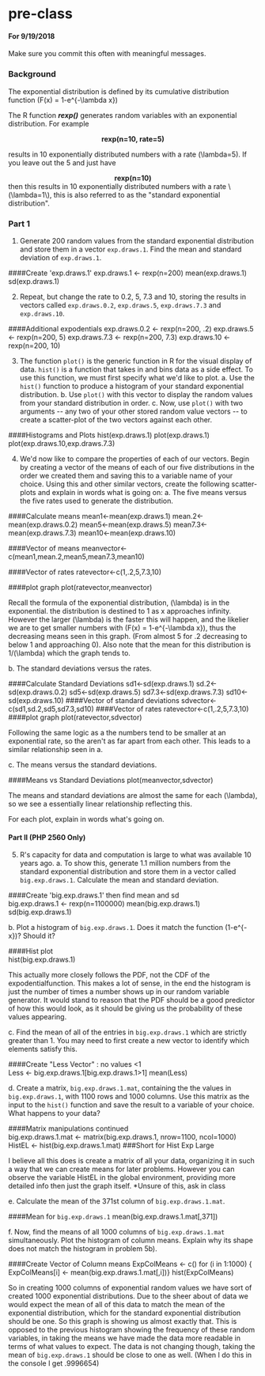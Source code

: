 # pre-class
#### For 9/19/2018


Make sure you commit this often with meaningful messages. 

### Background

The exponential distribution is defined by its cumulative distribution function
\(F(x) = 1-e^{-\lambda x}\)

The R function ***rexp()*** generates random variables with an exponential distribution. For example 
<center><strong>rexp(n=10, rate=5)</strong> </center>

results in 10 exponentially distributed numbers with a rate \(\lambda=5\). If you leave out the 5 and just have
<center><strong>rexp(n=10) </strong></center>
then this results in 10 exponentially distributed numbers with a rate \(\lambda=1\), this is also referred to as the "standard exponential distribution". 

### Part 1


1. Generate 200 random values from the standard exponential distribution and store them in a vector `exp.draws.1`.  Find the mean and standard deviation of `exp.draws.1`.

####Create 'exp.draws.1'
    exp.draws.1 <- rexp(n=200) 
    mean(exp.draws.1) 
    sd(exp.draws.1)
  

2. Repeat, but change the rate to 0.2, 5, 7.3 and 10, storing the results in vectors called  `exp.draws.0.2`,  `exp.draws.5`,  `exp.draws.7.3` and  `exp.draws.10`. 

####Additional expodentials
    exp.draws.0.2 <- rexp(n=200, .2) 
    exp.draws.5 <- rexp(n=200, 5) 
    exp.draws.7.3 <- rexp(n=200, 7.3)
    exp.draws.10 <- rexp(n=200, 10) 


3. The function `plot()` is the generic function in R for the visual display of data. `hist()` is a function that takes in and bins data as a side effect. To use this function, we must first specify what we'd like to plot.
    a. Use the `hist()` function to produce a histogram of your standard exponential distribution. 
    b. Use `plot()` with this vector to display the random values from your standard distribution in order.
    c. Now, use `plot()` with two arguments -- any two of your other stored random value vectors -- to create a scatter-plot of the two vectors against each other.
    
####Histograms and Plots
    hist(exp.draws.1)
    plot(exp.draws.1)
    plot(exp.draws.10,exp.draws.7.3)

4. We'd now like to compare the properties of each of our vectors. Begin by creating a vector of the means of each of our five distributions in the order we created them and saving this to a variable name of your choice. Using this and other similar vectors, create the following scatter-plots and explain in words what is going on:
    a. The five means versus the five rates used to generate the distribution.
    
####Calculate means
    mean1<-mean(exp.draws.1)
    mean.2<-mean(exp.draws.0.2)
    mean5<-mean(exp.draws.5)
    mean7.3<-mean(exp.draws.7.3)
    mean10<-mean(exp.draws.10)
    
    
####Vector of means 
    meanvector<-c(mean1,mean.2,mean5,mean7.3,mean10)
    
####Vector of rates 
    ratevector<-c(1,.2,5,7.3,10)
    
####plot graph 
    plot(ratevector,meanvector)
    
Recall the formula of the exponential distribution, \(\lambda\) is in the exponential.  the distribution is destined to 1 as x approaches infinity.  However the larger \(\lambda\) is the faster this will happen, and the likelier we are to get smaller numbers with (F(x) = 1-e^{-\lambda x}\), thus the decreasing means seen in this graph. (From almost 5 for .2 decreasing to below 1 and approaching 0).  Also note that the mean for this distribution is 1/\(\lambda\) which the graph tends to.


   b. The standard deviations versus the rates.
    
####Calculate Standard Deviations
    sd1<-sd(exp.draws.1)
    sd.2<-sd(exp.draws.0.2)
    sd5<-sd(exp.draws.5)
    sd7.3<-sd(exp.draws.7.3)
    sd10<-sd(exp.draws.10)
####Vector of standard deviations
    sdvector<-c(sd1,sd.2,sd5,sd7.3,sd10)
####Vector of rates
    ratevector<-c(1,.2,5,7.3,10)
####plot graph
    plot(ratevector,sdvector)
    
Following the same logic as a the numbers tend to be smaller at an exponential rate, so the aren't as far apart from each other.  This leads to a similar relationship seen in a.  
    
  c. The means versus the standard deviations.
  
####Means vs Standard Deviations
    plot(meanvector,sdvector)
    
The means and standard deviations are almost the same for each \(\lambda\), so we see a essentially linear relationship reflecting this.

For each plot, explain in words what's going on.

#### Part II (PHP 2560 Only)


5. R's capacity for data and computation is large to what was available 10 years ago. 
  a. To show this, generate 1.1 million numbers from the standard exponential distribution and store them in a vector called `big.exp.draws.1`. Calculate the mean and standard deviation.
    
####Create 'big.exp.draws.1' then find mean and sd    
    big.exp.draws.1 <- rexp(n=1100000)
    mean(big.exp.draws.1)
    sd(big.exp.draws.1)
    
    
  b. Plot a histogram of `big.exp.draws.1`.  Does it match the function \(1-e^{-x}\)?  Should it? 
  
####Hist plot  
    hist(big.exp.draws.1)
    
This actually more closely follows the PDF, not the CDF of the expodentialfunction.  This makes a lot of sense, in the end the histogram is just the number of times a number shows up in our random variable generator.  It would stand to reason that the PDF should be a good predictor of how this would look, as it should be giving us the probability of these values appearing.

  c. Find the mean of all of the entries in `big.exp.draws.1` which are strictly greater than 1. You may need to first create a new vector to identify which elements satisfy this.
  
####Create "Less Vector" : no values <1  
    Less <- big.exp.draws.1[big.exp.draws.1>1]
    mean(Less)
  
  
  
  d. Create a matrix, `big.exp.draws.1.mat`, containing the the values in 
`big.exp.draws.1`, with 1100 rows and 1000 columns. Use this matrix as the input to the `hist()` function and save the result to a variable of your choice. What happens to your data?

####Matrix manipulations continued    
    big.exp.draws.1.mat <- matrix(big.exp.draws.1, nrow=1100, ncol=1000)
    HistEL <- hist(big.exp.draws.1.mat) ###Short for Hist Exp Large

I believe all this does is create a matrix of all your data, organizing it in such a way that we can create means for later problems.  However you can observe the variable HistEL in the global environment, providing more detailed info then just the graph itself. *Unsure of this, ask in class


  e. Calculate the mean of the 371st column of `big.exp.draws.1.mat`.
  
####Mean for `big.exp.draws.1` 
    mean(big.exp.draws.1.mat[,371])
   
   
    
  f. Now, find the means of all 1000 columns of `big.exp.draws.1.mat` simultaneously. Plot the histogram of column means.  Explain why its shape does not match the histogram in problem 5b).
  
####Create Vector of Column means
    ExpColMeans <- c()
    for (i in 1:1000) {
      ExpColMeans[i] <- mean(big.exp.draws.1.mat[,i])}
      hist(ExpColMeans)
   
So in creating 1000 columns of exponential random values we have sort of created 1000 exponential distributions.  Due to the sheer about of data we would expect the mean of all of this data to match the mean of the exponential distribution, which for the standard exponential distribution should be one.  So this graph is showing us almost exactly that. This is opposed to the previous histogram showing the frequency of these random variables, in taking the means we have made the data more readable in terms of what values to expect.  The data is not changing though, taking the mean of `big.exp.draws.1` should be close to one as well. (When I do this in the console I get .9996654)